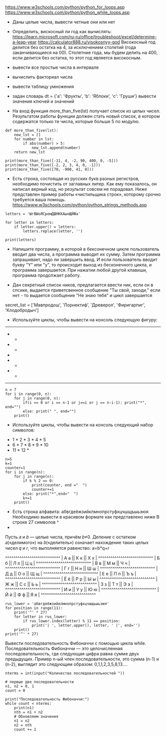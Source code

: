 https://www.w3schools.com/python/python_for_loops.asp
https://www.w3schools.com/python/python_while_loops.asp

- Даны целые числа, вывести четные они или нет

- Определить, вискосный ли год
как вычислять:
https://learn.microsoft.com/ru-ru/office/troubleshoot/excel/determine-a-leap-year
https://calculator888.ru/visokosnyy-god
Високосный год делится без остатка на 4, за исключением столетий (года заканчивающиеся на 00). Столетние года,
мы будем делить на 400, если делится без остатка, то этот год является високосным. 

- вывести все простые числа в интервале

- вычислить факториал числа

- вывести таблицу умножения

- задан словарь dt = {'a': 'Фрукты', 'b': 'Яблоки', 'c': 'Груши'}
    вывести значения ключей и значений


- На вход функция more_than_five(lst) получает список из целых чисел. 
Результатом работы функции должен стать новый список, в котором содержатся только те числа, которые больше 5 по модулю.
```
def more_than_five(lst):
	new_lst = []
	for number in lst:
    	if abs(number) > 5:
        	new_lst.append(number)
	return new_lst

print(more_than_five([-11, 4, -2, 90, 400, 0, -5]))
print(more_than_five([-2, 2, 3, 4, 0, -1]))
print(more_than_five([70, -900, 41, 0]))
```

- Есть строка, состоящая из русских букв разных регистров, необходимо почистить от заглавных литер. 
Как ему показалось, он написал верный код, но результат совсем не порадовал. 
Ниже представлен пример работы «чистильщика строк», которому срочно требуется ваша помощь.
https://www.w3schools.com/python/python_strings_methods.asp

```
letters = 'ЫгВЫоЯСремДШНККАыкЩЙФа'

for letter in letters:
	if letter.upper() = letters:
		letters.replace(letter, '')

print(letters)
```

- Напишите программу, в которой в бексонечном цикле пользователь вводит два числа, а программа выводит их сумму.
Затем программа запрашивает, надо ли завершить ввод. И если пользователь вводит букву "Y" или "y", то происходит выход
из бесконечного цикла, и программа завершается. При нажатии любой другой клавиши, программа продолжает работу. 

- Дан секретный список ников, предлагается ввести ник, если он в спсике, выдается приветсвенное сообщение "Ты свой, заходи,"
если нет - то выдается сообщение "Не знаю тебя" и цикл завершается

secret_list = ['Мавпродош', 'Лорнектиф', 'Древерол', 'Фиригарпиг', 'Клодобродыч']

- Используйте циклы, чтобы вывести на консоль следующую фигуру:

*******
 *   * 
  * *  
   *   
  * *  
 *   * 
*******
```
n = 7
for i in range(0, n): 
    for j in range(0, n): 
        if(i == 0 or i == n-1 or j==i or j == n-i-1): print("*", end="")
        else: print(" ", end="")
    print()
```

- Используйте циклы, чтобы вывести на консоль следующий набор символов:

*  1  *  2  * 
3  *  4  *  5 
*  6  *  7  * 
8  *  9  *  10 
*  11 * 12  *  

```
n=5
k=1
counter=1
for i in range(n):
    for j in range(n):
        if k % 2 == 0:
            print(counter, end ="  ")
            counter+=1
        else: print("*",end="  ")
        k+=1     
    print()
```



- Есть строка алфавита: абвгдеёжзийклмнопрстуфхцчшщъыьэюя
Необходимо вывести в красивом формате как представлено ниже
В строке 27 символов ^
- 
Пусть 𝑎 и 𝑏 — целые числа, причём 𝑏≠0.
Деление с остатком 𝑎(«делимого») на 𝑏(«делитель») означает нахождение таких целых чисел 𝑞 и 𝑟, что выполняется равенство:
a=b*q+r

^^^^^^^^^^^^^^^^^^^^^^^^^^^
|  А а  ||  К к  ||  Х х  |
^^^^^^^^^^^^^^^^^^^^^^^^^^^
|  Б б  ||  Л л  ||  Ц ц  |
^^^^^^^^^^^^^^^^^^^^^^^^^^^
|  В в  ||  М м  ||  Ч ч  |
^^^^^^^^^^^^^^^^^^^^^^^^^^^
|  Г г  ||  Н н  ||  Ш ш  |
^^^^^^^^^^^^^^^^^^^^^^^^^^^
|  Д д  ||  О о  ||  Щ щ  |
^^^^^^^^^^^^^^^^^^^^^^^^^^^
|  Е е  ||  П п  ||  Ъ ъ  |
^^^^^^^^^^^^^^^^^^^^^^^^^^^
|  Ё ё  ||  Р р  ||  Ы ы  |
^^^^^^^^^^^^^^^^^^^^^^^^^^^
|  Ж ж  ||  С с  ||  Ь ь  |
^^^^^^^^^^^^^^^^^^^^^^^^^^^
|  З з  ||  Т т  ||  Э э  |
^^^^^^^^^^^^^^^^^^^^^^^^^^^
|  И и  ||  У у  ||  Ю ю  |
^^^^^^^^^^^^^^^^^^^^^^^^^^^
|  Й й  ||  Ф ф  ||  Я я  |
^^^^^^^^^^^^^^^^^^^^^^^^^^^
```
rus_lower = 'абвгдеёжзийклмнопрстуфхцчшщъыьэюя'
for position in range(11):
    print('^' * 27)
    for letter in rus_lower:
        if rus_lower.index(letter) % 11 == position:
            print('| ', letter.upper(), letter, ' |', end='')
    print()
print('^' * 27)
```

Вывести последовательность Фибоначчи с помощью цикла while.
Последовательность Фибоначчи — это целочисленная последовательность, где следующая цифра равна сумме двух предыдущих.
Пример n-ый член последовательности, это сумма (n-1) и (n-2), выглядит это следующим образом: 0,1,1,2,3,5,8,13….
```
nterms = int(input("Количество последовательностей "))

# первые две последовательности
n1, n2 = 0, 1
count = 0

print("Последовательность Фибоначчи:")
while count < nterms:
    print(n1)
    nth = n1 + n2
    # Обновляем значения
    n1 = n2
    n2 = nth
    count += 1
```
